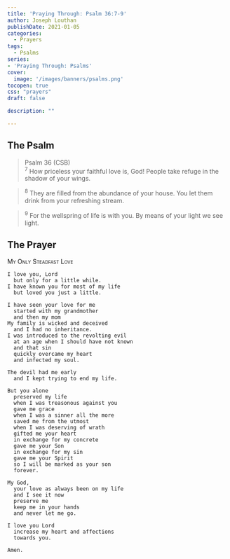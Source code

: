 ```yaml
---
title: 'Praying Through: Psalm 36:7-9'
author: Joseph Louthan
publishDate: 2021-01-05
categories:
  - Prayers
tags:
  - Psalms
series:
- 'Praying Through: Psalms'
cover:
  image: '/images/banners/psalms.png'
tocopen: true
css: "prayers"
draft: false

description: ""

---
```

## The Psalm

>Psalm 36 (CSB)  
><sup>7</sup> How priceless your faithful love is, God! People take refuge in the shadow of your wings. 

><sup>8</sup> They are filled from the abundance of your house. You let them drink from your refreshing stream. 

><sup>9</sup> For the wellspring of life is with you. By means of your light we see light. 

## The Prayer

<div style="font-variant: small-caps;">
My Only Steadfast Love
</div>

```text
I love you, Lord
  but only for a little while.
I have known you for most of my life
  but loved you just a little.

I have seen your love for me
  started with my grandmother
  and then my mom
My family is wicked and deceived
  and I had no inheritance.
I was introduced to the revolting evil
  at an age when I should have not known
  and that sin
  quickly overcame my heart
  and infected my soul.

The devil had me early
  and I kept trying to end my life.

But you alone
  preserved my life
  when I was treasonous against you
  gave me grace
  when I was a sinner all the more
  saved me from the utmost
  when I was deserving of wrath
  gifted me your heart
  in exchange for my concrete
  gave me your Son
  in exchange for my sin
  gave me your Spirit
  so I will be marked as your son
  forever.

My God,
  your love as always been on my life
  and I see it now
  preserve me
  keep me in your hands
  and never let me go.

I love you Lord
  increase my heart and affections
  towards you.

Amen.
```
